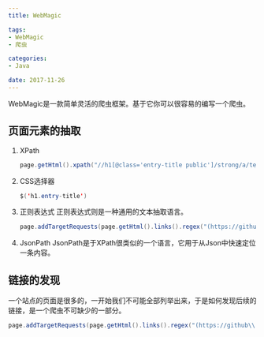 ```yaml
---
title: WebMagic

tags:
- WebMagic
- 爬虫

categories:
- Java

date: 2017-11-26
---
```


WebMagic是一款简单灵活的爬虫框架。基于它你可以很容易的编写一个爬虫。

## 页面元素的抽取
1. XPath
	```java
	page.getHtml().xpath("//h1[@class='entry-title public']/strong/a/text()")
	```

2. CSS选择器
	```java
	$('h1.entry-title')
	```

3. 正则表达式
	正则表达式则是一种通用的文本抽取语言。
	```java
	page.addTargetRequests(page.getHtml().links().regex("(https://github\\.com/\\w+/\\w+)").all());
	```
4. JsonPath
	JsonPath是于XPath很类似的一个语言，它用于从Json中快速定位一条内容。

## 链接的发现
一个站点的页面是很多的，一开始我们不可能全部列举出来，于是如何发现后续的链接，是一个爬虫不可缺少的一部分。
```java
page.addTargetRequests(page.getHtml().links().regex("(https://github\\.com/\\w+/\\w+)").all());
```